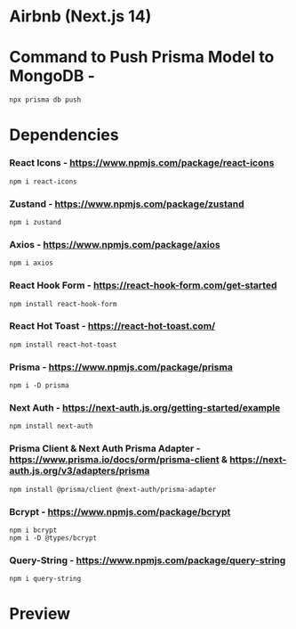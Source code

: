 # Airbnb (Next.js 14)

# Command to Push Prisma Model to MongoDB - 
    npx prisma db push

# Dependencies

### React Icons - https://www.npmjs.com/package/react-icons
    npm i react-icons

### Zustand - https://www.npmjs.com/package/zustand
    npm i zustand

### Axios - https://www.npmjs.com/package/axios
    npm i axios

### React Hook Form - https://react-hook-form.com/get-started
    npm install react-hook-form

### React Hot Toast - https://react-hot-toast.com/
    npm install react-hot-toast

### Prisma - https://www.npmjs.com/package/prisma
    npm i -D prisma

### Next Auth - https://next-auth.js.org/getting-started/example
    npm install next-auth

### Prisma Client & Next Auth Prisma Adapter - https://www.prisma.io/docs/orm/prisma-client & https://next-auth.js.org/v3/adapters/prisma
    npm install @prisma/client @next-auth/prisma-adapter

### Bcrypt - https://www.npmjs.com/package/bcrypt
    npm i bcrypt
    npm i -D @types/bcrypt

### Query-String - https://www.npmjs.com/package/query-string
    npm i query-string


# Preview

